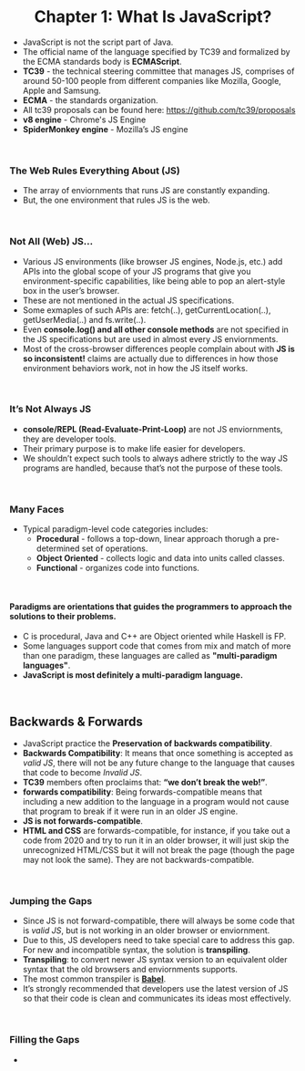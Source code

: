 <h1 align="center">Chapter 1: What Is JavaScript?</h1>

- JavaScript is not the script part of Java.
- The official name of the language specified by TC39 and formalized by the ECMA standards body is **ECMAScript**.
- **TC39** - the technical steering committee that manages JS, comprises of around 50-100 people from different companies like Mozilla, Google, Apple and Samsung.
- **ECMA** - the standards organization.
- All tc39 proposals can be found here: https://github.com/tc39/proposals
- **v8 engine** - Chrome's JS Engine
- **SpiderMonkey engine** - Mozilla’s JS engine

<br/>

### The Web Rules Everything About (JS)

- The array of enviornments that runs JS are constantly expanding.
- But, the one environment that rules JS is the web.

<br/>

### Not All (Web) JS...

- Various JS environments (like browser JS engines, Node.js, etc.) add APIs into the global scope of your JS programs that give you environment-specific capabilities, like being able to pop an alert-style box in the user’s browser.
- These are not mentioned in the actual JS specifications.
- Some exmaples of such APIs are: fetch(..), getCurrentLocation(..), getUserMedia(..) and fs.write(..).
- Even **console.log() and all other console methods** are not specified in the JS specifications but are used in almost every JS enviornments.
- Most of the cross-browser differences people complain about with **JS is so inconsistent!** claims are actually due to differences in how those environment behaviors work, not in how the JS itself works.

<br/>

### It’s Not Always JS

- **console/REPL (Read-Evaluate-Print-Loop)** are not JS enviornments, they are developer tools.
- Their primary purpose is to make life easier for developers.
- We shouldn’t expect such tools to always adhere strictly to the way JS programs are handled, because that’s not the purpose of these tools.

<br/>

### Many Faces

- Typical paradigm-level code categories includes:
  - **Procedural** - follows a top-down, linear approach thorugh a pre-determined set of operations.
  - **Object Oriented** - collects logic and data into units called classes.
  - **Functional** - organizes code into functions.

<br/>

#### Paradigms are orientations that guides the programmers to approach the solutions to their problems.
- C is procedural, Java and C++ are Object oriented while Haskell is FP.
- Some languages support code that comes from mix and match of more than one paradigm, these languages are called as **"multi-paradigm languages"**.
- **JavaScript is most definitely a multi-paradigm language.**

<br/>

## Backwards & Forwards

- JavaScript practice the **Preservation of backwards compatibility**.
- **Backwards Compatibility**: It means that once something is accepted as *valid JS*, there will not be any future change to the language that causes that code to become *Invalid JS*.
- **TC39** members often proclaims that: **“we don’t break the web!”**.
- **forwards compatibility**: Being forwards-compatible means that including a new addition to the language in a program would not cause that program to break if it were run in an older JS engine.
- **JS is not forwards-compatible**.
- **HTML and CSS** are forwards-compatible, for instance, if you take out a code from 2020 and try to run it in an older browser, it will just skip the unrecognized HTML/CSS but it will not break the page (though the page may not look the same). They are not backwards-compatible.

<br/>

### Jumping the Gaps

- Since JS is not forward-compatible, there will always be some code that is *valid JS*, but is not working in an older browser or enviornment.
- Due to this, JS developers need to take special care to address this gap. For new and incompatible syntax, the solution is **transpiling**.
- **Transpiling**: to convert newer JS syntax version to an equivalent older syntax that the old browsers and enviornments supports.
- The most common transpiler is **[Babel](https://babeljs.io/)**.
- It’s strongly recommended that developers use the latest version of JS so that their code is clean and communicates its ideas most effectively.

<br/>

### Filling the Gaps

- 






